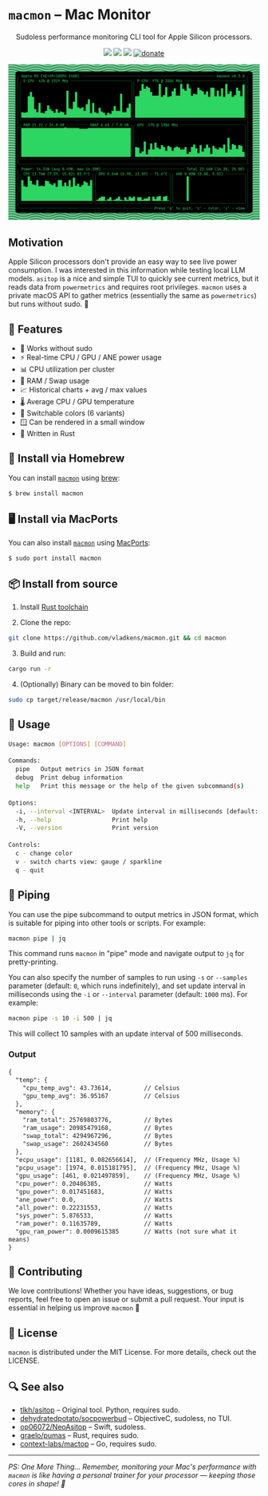 # `macmon` – Mac Monitor

<div align="center">

Sudoless performance monitoring CLI tool for Apple Silicon processors.

[<img src="https://badges.ws/github/assets-dl/vladkens/macmon" />](https://github.com/vladkens/macmon/releases)
[<img src="https://badges.ws/github/release/vladkens/macmon" />](https://github.com/vladkens/macmon/releases)
[<img src="https://badges.ws/github/license/vladkens/macmon" />](https://github.com/vladkens/macmon/blob/main/LICENSE)
[<img src="https://badges.ws/badge/-/buy%20me%20a%20coffee/ff813f?icon=buymeacoffee&label" alt="donate" />](https://buymeacoffee.com/vladkens)

</div>

<div align="center">
  <img src="https://github.com/vladkens/macmon/blob/assets/macmon.png?raw=true" alt="preview" />
</div>

## Motivation

Apple Silicon processors don't provide an easy way to see live power consumption. I was interested in this information while testing local LLM models. `asitop` is a nice and simple TUI to quickly see current metrics, but it reads data from `powermetrics` and requires root privileges. `macmon` uses a private macOS API to gather metrics (essentially the same as `powermetrics`) but runs without sudo. 🎉

## 🌟 Features

- 🚫 Works without sudo
- ⚡ Real-time CPU / GPU / ANE power usage
- 📊 CPU utilization per cluster
- 💾 RAM / Swap usage
- 📈 Historical charts + avg / max values
- 🌡️ Average CPU / GPU temperature
- 🎨 Switchable colors (6 variants)
- 🪟 Can be rendered in a small window
- 🦀 Written in Rust

## 🍺 Install via Homebrew

You can install [`macmon`](https://formulae.brew.sh/formula/macmon) using [brew](https://brew.sh/):

```sh
$ brew install macmon
```

## 🖥️ Install via MacPorts

You can also install [`macmon`](https://ports.macports.org/port/macmon/) using [MacPorts](https://macports.org/):

```sh
$ sudo port install macmon
```

## 📦 Install from source

1. Install [Rust toolchain](https://www.rust-lang.org/tools/install)

2. Clone the repo:

```sh
git clone https://github.com/vladkens/macmon.git && cd macmon
```

3. Build and run:

```sh
cargo run -r
```

4. (Optionally) Binary can be moved to bin folder:

```sh
sudo cp target/release/macmon /usr/local/bin
```

## 🚀 Usage

```sh
Usage: macmon [OPTIONS] [COMMAND]

Commands:
  pipe   Output metrics in JSON format
  debug  Print debug information
  help   Print this message or the help of the given subcommand(s)

Options:
  -i, --interval <INTERVAL>  Update interval in milliseconds [default: 1000]
  -h, --help                 Print help
  -V, --version              Print version

Controls:
  c - change color
  v - switch charts view: gauge / sparkline
  q - quit
```

## 🚰 Piping

You can use the pipe subcommand to output metrics in JSON format, which is suitable for piping into other tools or scripts. For example:

```sh
macmon pipe | jq
```

This command runs `macmon` in "pipe" mode and navigate output to `jq` for pretty-printing.

You can also specify the number of samples to run using `-s` or `--samples` parameter (default: `0`, which runs indefinitely), and set update interval in milliseconds using the `-i` or `--interval` parameter (default: `1000` ms). For example:

```sh
macmon pipe -s 10 -i 500 | jq
```

This will collect 10 samples with an update interval of 500 milliseconds.

### Output

```jsonc
{
  "temp": {
    "cpu_temp_avg": 43.73614,         // Celsius
    "gpu_temp_avg": 36.95167          // Celsius
  },
  "memory": {
    "ram_total": 25769803776,         // Bytes
    "ram_usage": 20985479168,         // Bytes
    "swap_total": 4294967296,         // Bytes
    "swap_usage": 2602434560          // Bytes
  },
  "ecpu_usage": [1181, 0.082656614],  // (Frequency MHz, Usage %)
  "pcpu_usage": [1974, 0.015181795],  // (Frequency MHz, Usage %)
  "gpu_usage": [461, 0.021497859],    // (Frequency MHz, Usage %)
  "cpu_power": 0.20486385,            // Watts
  "gpu_power": 0.017451683,           // Watts
  "ane_power": 0.0,                   // Watts
  "all_power": 0.22231553,            // Watts
  "sys_power": 5.876533,              // Watts
  "ram_power": 0.11635789,            // Watts
  "gpu_ram_power": 0.0009615385       // Watts (not sure what it means)
}
```

## 🤝 Contributing
We love contributions! Whether you have ideas, suggestions, or bug reports, feel free to open an issue or submit a pull request. Your input is essential in helping us improve `macmon` 💪

## 📝 License
`macmon` is distributed under the MIT License. For more details, check out the LICENSE.

## 🔍 See also
- [tlkh/asitop](https://github.com/tlkh/asitop) – Original tool. Python, requires sudo.
- [dehydratedpotato/socpowerbud](https://github.com/dehydratedpotato/socpowerbud) – ObjectiveC, sudoless, no TUI.
- [op06072/NeoAsitop](https://github.com/op06072/NeoAsitop) – Swift, sudoless.
- [graelo/pumas](https://github.com/graelo/pumas) – Rust, requires sudo.
- [context-labs/mactop](https://github.com/context-labs/mactop) – Go, requires sudo.

---

*PS: One More Thing... Remember, monitoring your Mac's performance with `macmon` is like having a personal trainer for your processor — keeping those cores in shape! 💪*
